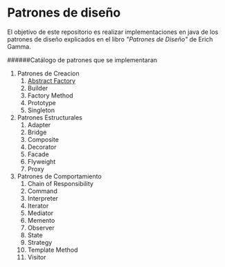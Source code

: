 # Patrones de diseño

El objetivo de este repositorio es realizar implementaciones en java de los patrones de diseño explicados en el libro *"Patrones de Diseño"* de Erich Gamma.

######Catálogo de patrones que se implementaran

1. Patrones de Creacion
	1. [Abstract Factory](https://github.com/alioth865/Patrones-De-Diseno)
	1. Builder
	1. Factory Method
	1. Prototype
	1. Singleton
1. Patrones Estructurales
	1. Adapter
	1. Bridge
	1. Composite
	1. Decorator
	1. Facade
	1. Flyweight
	1. Proxy
1. Patrones de Comportamiento
	1. Chain of Responsibility
	1. Command
	1. Interpreter
	1. Iterator
	1. Mediator
	1. Memento
	1. Observer
	1. State
	1. Strategy
	1. Template Method
	1. Visitor  
